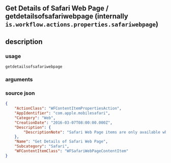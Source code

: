 
## Get Details of Safari Web Page / getdetailsofsafariwebpage (internally `is.workflow.actions.properties.safariwebpage`)



## description

### usage
`getdetailsofsafariwebpage `

### arguments


### source json

```json
{
	"ActionClass": "WFContentItemPropertiesAction",
	"AppIdentifier": "com.apple.mobilesafari",
	"Category": "Web",
	"CreationDate": "2016-03-07T08:00:00.000Z",
	"Description": {
		"DescriptionNote": "Safari Web Page items are only available when running your shortcut as an Action Extension in Safari."
	},
	"Name": "Get Details of Safari Web Page",
	"Subcategory": "Safari",
	"WFContentItemClass": "WFSafariWebPageContentItem"
}
```
